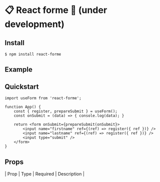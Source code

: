 # 📋 React forme  🚧 (under development)

## Install

    $ npm install react-forme

## Example

## Quickstart

```
import useForm from 'react-forme';

function App() {
    const { register, prepareSubmit } = useForm();
    const onSubmit = (data) => { console.log(data); }
    
    return <form onSubmit={prepareSubmit(onSubmit}>
        <input name="firstname" ref={(ref) => register({ ref })} />
        <input name="lastname" ref={(ref) => register({ ref })} />
        <input type="submit" />
    </form>
}

```

## Props

| Prop               | Type                                             | Required | Description                                  |
